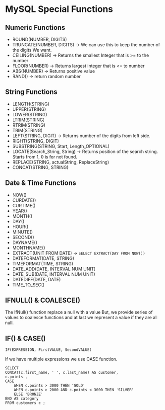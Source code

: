 # MySQL Special Functions

## Numeric Functions

* ROUND(NUMBER, DIGITS)
* TRUNCATE(NUMBER, DIGITS) -> We can use this to keep the number of the digits We want.
* CEILING(NUMBER) -> Returns the smallest Integer that is >= to the number
* FLOOR(NUMBER) -> Returns largest integer that is <= to number
* ABS(NUMBER) -> Returns positive value
* RAND() -> return random number

## String Functions

* LENGTH(STRING)
* UPPER(STRING)
* LOWER(STRING)
* LTRIM(STRING)
* RTRIM(STRING)
* TRIM(STRING)
* LEFT(STRING, DIGIT) -> Returns number of the digits from left side.
* RIGHT(STRING, DIGIT)
* SUBSTRING(STRING, Start, Length_OPTIONAL)
* LOCATE(Search_String, String) -> Returns position of the search string. Starts from 1, 0 is for not found.
* REPLACE(STRING, actualString, ReplaceString)
* CONCAT(STRING, STRING)

## Date & Time Functions

* NOW()
* CURDATE()
* CURTIME()
* YEAR()
* MONTH()
* DAY()
* HOUR()
* MINUTE()
* SECOND()
* DAYNAME()
* MONTHNAME()
* EXTRACT(UNIT FROM DATE) -> `SELECT EXTRACT(DAY FROM NOW())`
* DATEFORMAT(DATE, STRING)
* TIMEFORMAT(TIME, STRING)
* DATE_ADD(DATE, INTERVAL NUM UNIT)
* DATE_SUB(DATE, INTERVAL NUM UNIT)
* DATEDIFF(DATE, DATE)
* TIME_TO_SEC()

## IFNULL() & COALESCE()

The IfNull() function replace a null with a value But, we provide series of values to coalesce functions and at last we
represent a value if they are all null.

## IF() & CASE()

`IF(EXPRESSION, FirstVALUE, SecondVALUE)`

If we have multiple expressions we use CASE function.

```roomsql
SELECT 
CONCAT(c.first_name, ' ', c.last_name) AS customer,
c.points ,
CASE 
	WHEN c.points > 3000 THEN 'GOLD'
	WHEN c.points > 2000 AND c.points < 3000 THEN 'SILVER'
	ELSE 'BRONZE'
END AS category
FROM customers c ;
```
